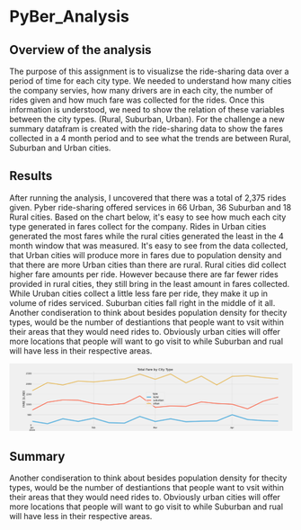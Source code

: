 # PyBer_Analysis

## Overview of the analysis
The purpose of this assignment is to visualizse the ride-sharing data over a period of time for each city type.  We needed to understand how many cities the company servies, how many drivers are in each city, the number of rides given and how much fare was collected for the rides.  Once this information is understood, we need to show the relation of these variables between the city types. (Rural, Suburban, Urban). For the challenge a new summary datafram is created with the ride-sharing data to show the fares collected in a 4 month period and to see what the trends are between Rural, Suburban and Urban cities. 

## Results
After running the analysis, I uncovered that there was a total of 2,375 rides given.  Pyber ride-sharing offered services in 66 Urban, 36 Suburban and 18 Rural cities.  Based on the chart below, it's easy to see how much each city type generated in fares collect for the company. Rides in Urban cities generated the most fares while the rural cities generated the least in the 4 month window that was measured.  It's easy to see from the data collected, that Urban cities will produce more in fares due to population density and that there are more Urban cities than there are rural.  Rural cities did collect higher fare amounts per ride. However because there are far fewer rides provided in rural cities, they still bring in the least amount in fares collected.  While Uruban cities collect a little less fare per ride, they make it up in volume of rides serviced. Suburban cities fall right in the middle of it all. Another condiseration to  think about besides population density for thecity types, would be the number of destiantions that people want to vsit within their areas that they would need rides to.  Obviously urban cities will offer more locations that people will want to go visit to while Suburban and rual will have less in their respective areas. 

![Pyber_fare_summary](Analysis/Pyber_fare_summary.png)

## Summary
Another condiseration to  think about besides population density for thecity types, would be the number of destiantions that people want to vsit within their areas that they would need rides to.  Obviously urban cities will offer more locations that people will want to go visit to while Suburban and rual will have less in their respective areas. 
